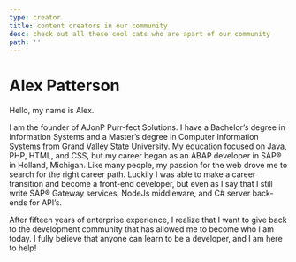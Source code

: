```yaml
---
type: creator
title: content creators in our community
desc: check out all these cool cats who are apart of our community
path: ''
---
```


# Alex Patterson
Hello, my name is Alex. 

I am the founder of AJonP Purr-fect Solutions. I have a Bachelor’s degree in Information Systems and a Master’s degree in Computer Information Systems from Grand Valley State University. My education focused on Java, PHP, HTML, and CSS, but my career began as an ABAP developer in SAP® in Holland, Michigan. Like many people, my passion for the web drove me to search for the right career path. Luckily I was able to make a career transition and become a front-end developer, but even as I say that I still write SAP® Gateway services, NodeJs middleware, and C# server back-ends for API’s.

After fifteen years of enterprise experience, I realize that I want to give back to the development community that has allowed me to become who I am today. I fully believe that anyone can learn to be a developer, and I am here to help!
